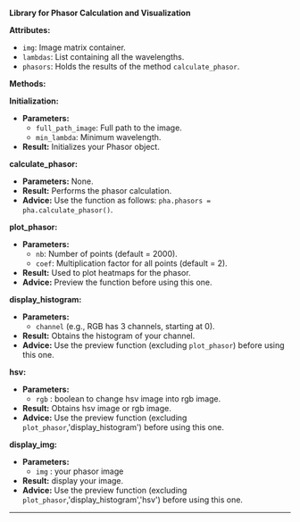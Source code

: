 
**Library for Phasor Calculation and Visualization**

**Attributes:**
- `img`: Image matrix container.
- `lambdas`: List containing all the wavelengths.
- `phasors`: Holds the results of the method `calculate_phasor`.

**Methods:**

**Initialization:**
- **Parameters:**
    - `full_path_image`: Full path to the image.
    - `min_lambda`: Minimum wavelength.
- **Result:** Initializes your Phasor object.

**calculate_phasor:**
- **Parameters:** None.
- **Result:** Performs the phasor calculation.
- **Advice:** Use the function as follows: `pha.phasors = pha.calculate_phasor()`.

**plot_phasor:**
- **Parameters:**
    - `nb`: Number of points (default = 2000).
    - `coef`: Multiplication factor for all points (default = 2).
- **Result:** Used to plot heatmaps for the phasor.
- **Advice:** Preview the function before using this one.

**display_histogram:**
- **Parameters:** 
    - `channel` (e.g., RGB has 3 channels, starting at 0).
- **Result:** Obtains the histogram of your channel.
- **Advice:** Use the preview function (excluding `plot_phasor`) before using this one.

**hsv:**
- **Parameters:** 
    - `rgb` : boolean to change hsv image into rgb image.
- **Result:** Obtains hsv image or rgb image.
- **Advice:** Use the preview function (excluding `plot_phasor`,'display_histogram') before using this one.

**display_img:**
- **Parameters:** 
    - `img` : your phasor image 
- **Result:** display your image.
- **Advice:** Use the preview function (excluding `plot_phasor`,'display_histogram','hsv') before using this one.
---
